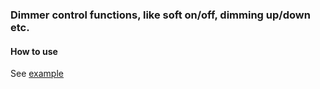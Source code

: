 ### Dimmer control functions, like soft on/off, dimming up/down etc.

#### How to use

See [example](examples/DimmerControl/DimmerControl.ino)